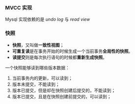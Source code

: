### MVCC 实现
Mysql 实现依赖的是 *undo log* 与 *read view*

### 快照
- **快照**，又叫做**一致性视图**；
- **可重复读**是在事务开始的时候生成一个当前事务**全局性的快照**。
- **读提交**则是每次执行语句的时候都**重新生成快照**。

一个快照能够读到哪些版本数据：
1. 当前事务内的更新，可以读到；
2. 版本未提交，不能读到；
3. 版本已提交，但是却在快照创建后提交的，不能读到；
4. 版本已提交，且是在快照创建前提交的，可以读到；